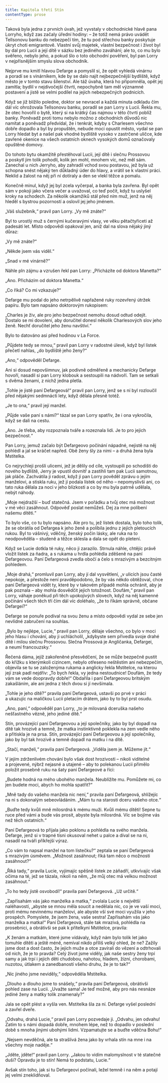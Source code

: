 ```yaml
---
title: Kapitola třetí Stín
contentType: prose
---
```


<section>

Taková byla jedna z prvních úvah, jež vyvstaly v obchodnické hlavě pana Lorryho, když zas začaly úřední hodiny: – že totiž nemá právo uvádět Tellsonovu banku do nebezpečí tím, že tu pod střechou banky poskytuje úkryt choti emigrantově. Vlastní svůj majetek, vlastní bezpečnost i život byl by dal pro Lucii a její dítě v sázku bez jediného zaváhání; ale to, co mu bylo svěřeno, nebylo jeho, a pokud šlo o toto obchodní pověření, byl pan Lorry v nejpřísnějším smyslu slova obchodník.

Nejprve mu kmitl hlavou Defarge a pomyslil si, že opět vyhledá vinárnu a poradí se s vinárníkem, kde by se dalo najít nejbezpečnější bydliště, když město je v tomto stavu šílenství. Ale táž úvaha, která ho připomněla, opět jej zamítla; bydlil v nejdivočejší čtvrti, nepochybně tam měl významné postavení a jistě se velmi podílel na jejích nebezpečných podnicích.

Když se již blížilo poledne, doktor se nevracel a každá minuta odkladu čím dál víc ohrožovala Tellsonovu banku, poradil se pan Lorry s Lucií. Řekla mu, že otec hovořil o bytě, který si na krátký čas najmou v této čtvrti poblíž banky. Poněvadž proti tomu nebylo možno z obchodních důvodů nic namítat a poněvadž předvídal, že i tenkrát, kdyby s Charlesem všechno dobře dopadlo a byl by propuštěn, nebude moci opustit město, vydal se pan Lorry hledat byt a našel pak vhodné bydliště vysoko v zastrčené uličce, kde zavřené okenice na všech ostatních oknech vysokých domů označovaly opuštěné domovy.

Do tohoto bytu okamžitě přestěhoval Lucii, její dítě i slečnu Pros­sovou a poskytl jim tolik pohodlí, kolik jen mohl, mnohem víc, než měl sám. Zanechal u nich Jerryho, aby zahradil vchod svou postavou, jež byla už schopna snést nějaký ten důkladný úder do hlavy, a vrátil se k vlastní práci. Neklid a žalost na něj při ní dotíraly a den se vlekl těžce a pomalu.

Konečně minul, když jej byl zcela vyčerpal, a banka byla zavřena. Byl opět sám v pokoji jako včera večer a uvažoval, co teď počít, když tu uslyšel kroky na schodech. Za několik okamžiků stál před ním muž, jenž na něj hleděl s bystrou pozorností a oslovil jej jeho jménem.

„Váš služebník,“ pravil pan Lorry. „Vy mě znáte?“

Byl to urostlý muž s černými kučeravými vlasy, ve věku pětačtyřiceti až padesáti let. Místo odpovědi opakoval jen, aniž dal na slova nějaký jiný důraz:

„Vy mě znáte?“

„Někde jsem vás viděl.“

„Snad v mé vinárně?“

Náhle pln zájmu a vzrušen řekl pan Lorry: „Přicházíte od doktora Manetta?“

„Ano. Přicházím od doktora Manetta.“

„Co říká? Co mi vzkazuje?“

Defarge mu podal do jeho netrpělivě napřažené ruky rozevřený útržek papíru. Bylo tam napsáno doktorovým rukopisem:

„Charles je živ, ale pro jeho bezpečnost nemohu dosud odtud odejít. Dostalo se mi dovolení, aby doručitel donesl několik Charlesových slov jeho ženě. Nechť doručitel jeho ženu navštíví.“

Bylo to datováno asi před hodinou v La Force.

„Půjdete tedy se mnou,“ pravil pan Lorry v radostné úlevě, když byl lístek přečetl nahlas, „do bydliště jeho ženy?“

„Ano,“ odpověděl Defarge.

Ani si dosud nepovšimnuv, jak podivně odměřeně a mechanicky Defarge hovoří, nasadil si pan Lorry klobouk a sestoupili na nádvoří. Tam se setkali s dvěma ženami, z nichž jedna pletla.

„Tohle je jistě paní Defargeová!“ pravil pan Lorry, jenž se s ní byl rozloučil před nějakými sedmnácti lety, když dělala přesně totéž.

„Je to ona,“ pravil její manžel.

„Půjde vaše paní s námi?“ tázal se pan Lorry spatřiv, že i ona vykročila, když se dali na cestu.

„Ano. Je třeba, aby rozpoznala tváře a rozeznala lidi. Je to pro jejich bezpečnost.“

Pan Lorry, jemuž začalo být Defargeovo počínání nápadné, nejistě na něj pohlédl a jal se kráčet napřed. Obě ženy šly za nimi – a druhá žena byla Mstitelka.

Co nejrychleji prošli ulicemi, jež je dělily od cíle, vystoupili po schodišti do nového bydliště, Jerry je vpustil dovnitř a zastihli tam pak Lucii samotnou, jak pláče. Zachvátila ji radost, když jí pan Lorry pověděl zprávu o jejím manželovi, a stiskla ruku, jež jí podala lístek od něho – nepomyslivši ani, co tato ruka dělala za noci v jeho blízkosti a co by mu byla patrně udělala, nebýt náhody.

„Moje nejdražší – buď statečná. Jsem v pořádku a tvůj otec má možnost v mé věci zasáhnout. Odpověď poslat nemůžeš. Dej za mne políbení našemu dítěti.“

To bylo vše, co tu bylo napsáno. Ale pro tu, jež lístek dostala, bylo toho tolik, že se obrátila od Defargea k jeho ženě a políbila jednu z jejích pletoucích rukou. Byl to vášnivý, vděčný, ženský počin lásky, ale ruka na to neodpověděla – studeně a těžce sklesla a dala se opět do pletení.

Když se Lucie dotkla té ruky, něco ji zarazilo. Strnula náhle, chtějíc právě vložit lístek za ňadra, a s rukama u hrdla pohlédla zděšeně na paní Defargeovou. Paní Defargeová zvedla obočí a čelo s mrazivým a bezcitným pohledem.

„Moje drahá,“ promluvil pan Lorry, aby jí dal vysvětlení, „v ulicích jsou časté nepokoje, a přestože není pravděpodobno, že by vás někdo obtěžoval, chce paní Defargeová vidět ty, které by v takovém případě mohla ochránit, aby je pak poznala – aby mohla dosvědčit jejich totožnost. Doufám,“ pravil pan Lorry, váhaje poněkud při těch upokojivých slovech, když na něj kamenné počínání všech těch tří čím dál víc doléhalo, „že to říkám správně, občane Defargei?“

Defarge se ponuře podíval na svou ženu a místo odpovědi vydal ze sebe jen nevlídné zabručení na souhlas.

„Bylo by nejlépe, Lucie,“ pravil pan Lorry, dělaje všechno, co bylo v moci jeho hlasu i chování, aby ji uchlácholil, „kdybyste sem přivedla svoje drahé dítě i milou slečnu Prossovou. Slečna Prossová je Angličanka, Defargei, a neumí francouzsky.“

Řečená dáma, jejíž zakořeněné přesvědčení, že se může bezpečně pustit do křížku s kterýmkoli cizincem, nebylo otřeseno neštěstím ani nebezpečím, objevila se tu se založenýma rukama a anglicky řekla Mstitelce, na kterou její zrak padl nejdřív: „To bych řekla, vy jedna nestoudnice! Doufám, že tedy vám se vede doopravdy dobře!“ Obdařila i paní Defargeovou britským zakašláním, ale ani jedna z těch dvou si jí nevšímala.

„Tohle je jeho dítě?“ pravila paní Defargeová, ustavši po prvé v práci a ukazujíc na maličkou Lucii pletacím drátem, jako by to byl prst osudu.

„Ano, paní,“ odpověděl pan Lorry, „to je milovaná dceruška našeho nešťastného vězně, jeho jediné dítě.“

Stín, provázející paní Defargeovou a její společníky, jako by byl dopadl na dítě tak hrozivě a temně, že matka instinktivně po­klekla na zem vedle něho a přitiskla je na prsa. Stín, provázející paní Defargeovou a její společníky, jako by byl tak hrozivě a temně dopadl na matku i na dítě.

„Stačí, manželi,“ pravila paní Defargeová. „Viděla jsem je. Můžeme jít.“

V jejím zdrženlivém chování bylo však dost hrozivosti – nikoli viditelné a projevené, nýbrž nejasné a utajené – aby to polekanou Lucii přimělo položit prosebně ruku na šaty paní Defargeové a říci:

„Budete hodná na mého ubohého manžela. Neublížíte mu. Pomů­žete mi, co jen budete moci, abych ho mohla spatřit?“

„Mně tady do vašeho manžela nic není,“ pravila paní Defargeová, shlížejíc na ni s dokonalým sebeovládáním. „Mám tu na starosti dceru vašeho otce.“

„Buďte tedy kvůli mně milosrdná k mému muži. Kvůli mému dítěti! Sepne tu ruce před vámi a bude vás prosit, abyste byla milosrdná. Víc se bojíme vás než těch ostatních.“

Paní Defargeová to přijala jako poklonu a pohlédla na svého manžela. Defarge, jenž si v trapné tísni okusoval nehet u palce a díval se na ni, nasadil na tváři příkřejší výraz.

„Co vám to napsal manžel na tom lístečku?“ zeptala se paní Defargeová s mrazivým úsměvem. „Možnost zasáhnout; říká tam něco o možnosti zasáhnout?“

„Říká tady,“ pravila Lucie, vyjímajíc spěšně lístek ze záňadří, utkvívajíc však očima na té, jež se tázala, nikoli na něm, „že můj otec má velkou možnost zasáhnout.“

„To ho tedy jistě osvobodí!“ pravila paní Defargeová. „Už určitě.“

„Zapřísahám vás jako manželka a matka,“ zvolala Lucie s největší naléhavostí, „abyste se mnou měla soucit a nedělala nic, co je ve vaší moci, proti mému nevinnému manželovi, ale abyste vší své moci využila v jeho prospěch. Pomyslete, že jsem žena, vaše sestra! Zapřísahám vás jako manželka a matka!“ Paní Defargeová, stále tak mrazivá, pohlédla na prosebnici, a obrátivši se pak k přítelkyni Mstitelce, pravila:

„K ženám a matkám, které jsme vídávaly, když nám bylo tolik let jako tomuhle dítěti a ještě méně, nemíval nikdo příliš velký ohled, že ne? Zažily jsme dost a dost často, že jejich muže a otce zavírali do vězení a odtrhovali od nich, že je to pravda? Celý život jsme viděly, jak naše sestry ženy trpí samy a jak trpí i jejich děti chudobou, nahotou, hladem, žízní, chorobami, nuzotou, útlakem a zanedbaností všeho druhu, že je to tak?“

„Nic jiného jsme neviděly,“ odpověděla Mstitelka.

„Dlouho a dlouho jsme to snášely,“ pravila paní Defargeová, obrá­tivši pohled zase na Lucii. „Uvažte sama! Je teď možné, aby pro nás nesnáze jediné ženy a matky tolik znamenaly?“

Jala se opět plést a vyšla ven. Mstitelka šla za ní. Defarge vyšel poslední a zavřel dveře.

„Odvahu, drahá Lucie,“ pravil pan Lorry pozvedaje ji. „Odvahu, jen odvahu! Zatím to s námi dopadá dobře, mnohem lépe, než to dopadlo v poslední době s mnoha jinými ubohými lidmi. Vzpamatujte se a buďte vděčna Bohu!“

„Nejsem nevděčná, ale ta strašlivá žena jako by vrhala stín na mne i na všechny moje naděje.“

„Jděte, jděte!“ pravil pan Lorry. „Jakou to vidím malomyslnost v té statečné duši? Opravdu je to stín! Nemá to podstatu, Lucie.“

Avšak stín toho, jak si tu Defargeovi počínali, ležel temně i na něm a potají jej velmi zneklidňoval.

</section>

